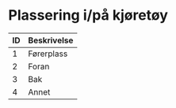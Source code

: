 # Plassering i/på kjøretøy

| ID | Beskrivelse |
|----|-------------|
| 1  | Førerplass  |
| 2  | Foran       |
| 3  | Bak         |
| 4  | Annet       |
